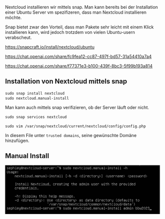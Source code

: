 Nextcloud installieren wir mittels snap. Man kann bereits bei der Installation einer Ubuntu Server vm spezifizeren, dass man Nextcloud installieren möchte.

Snap bietet zwar den Vorteil, dass man Pakete sehr leicht mit einem Klick installieren kann, wird jedoch trotzdem von vielen Ubuntu-usern verabscheut.

<https://snapcraft.io/install/nextcloud/ubuntu>

<https://chat.openai.com/share/fc9fea12-cc87-497f-bd57-31a54410a7a4>

<https://chat.openai.com/share/f77371e3-b100-439f-8bc3-5f99b193a814>

## Installation von Nextcloud mittels snap
```
sudo snap install nextcloud  
sudo nextcloud.manual-install
```

Man kann auch mittels snap verifizieren, ob der Server läuft oder nicht.  
```
sudo snap services nextcloud
```

```
sudo vim /var/snap/nextcloud/current/nextcloud/config/config.php
```
In diesem File unter `trusted domains`, seine gewünschte Domäne hinzufügen.

## Manual Install
![nextcloud2](images/nextcloud2.png)